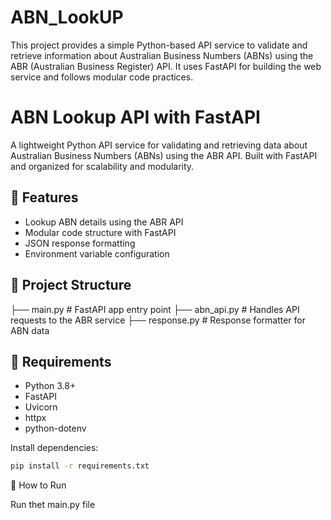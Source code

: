 # ABN_LookUP
This project provides a simple Python-based API service to validate and retrieve information about Australian Business Numbers (ABNs) using the ABR (Australian Business Register) API. It uses FastAPI for building the web service and follows modular code practices.


# ABN Lookup API with FastAPI

A lightweight Python API service for validating and retrieving data about Australian Business Numbers (ABNs) using the ABR API. Built with FastAPI and organized for scalability and modularity.

## 🚀 Features

- Lookup ABN details using the ABR API
- Modular code structure with FastAPI
- JSON response formatting
- Environment variable configuration

## 📂 Project Structure
├── main.py            # FastAPI app entry point
├── abn_api.py         # Handles API requests to the ABR service
├── response.py        # Response formatter for ABN data

## 🔧 Requirements

- Python 3.8+
- FastAPI
- Uvicorn
- httpx
- python-dotenv

Install dependencies:

```bash
pip install -r requirements.txt
```

🏁 How to Run

Run thet main.py file

